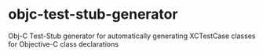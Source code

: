 # objc-test-stub-generator
Obj-C Test-Stub generator for automatically generating XCTestCase classes for Objective-C class declarations
